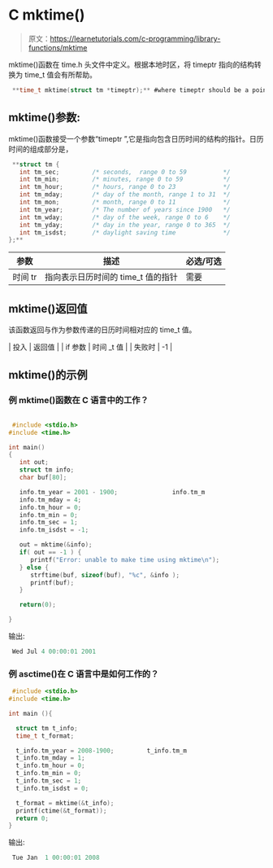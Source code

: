 # C mktime()

> 原文：<https://learnetutorials.com/c-programming/library-functions/mktime>

mktime()函数在 time.h 头文件中定义。根据本地时区，将 timeptr 指向的结构转换为 time_t 值会有所帮助。

```c
 **time_t mktime(struct tm *timeptr);** #where timeptr should be a pointer 

```

## mktime()参数:

mktime()函数接受一个参数“timeptr ”,它是指向包含日历时间的结构的指针。日历时间的组成部分是，

```c
 **struct tm {
   int tm_sec;         /* seconds,  range 0 to 59          */
   int tm_min;         /* minutes, range 0 to 59           */
   int tm_hour;        /* hours, range 0 to 23             */
   int tm_mday;        /* day of the month, range 1 to 31  */
   int tm_mon;         /* month, range 0 to 11             */
   int tm_year;        /* The number of years since 1900   */
   int tm_wday;        /* day of the week, range 0 to 6    */
   int tm_yday;        /* day in the year, range 0 to 365  */
   int tm_isdst;       /* daylight saving time             */
};** 
```

| ****参数**** | ****描述**** | ****必选/可选**** |
| --- | --- | --- |
| 时间 tr | 指向表示日历时间的 time_t 值的指针 | 需要 |

## mktime()返回值

该函数返回与作为参数传递的日历时间相对应的 time_t 值。

| 投入 | 返回值 |
| if 参数 | 时间 _t 值 |
| 失败时 | -1 |

## mktime()的示例

### 例 mktime()函数在 C 语言中的工作？

```c

 #include <stdio.h>
#include <time.h>

int main()
{
   int out;
   struct tm info;
   char buf[80];

   info.tm_year = 2001 - 1900;               info.tm_m
   info.tm_mday = 4;
   info.tm_hour = 0;
   info.tm_min = 0;
   info.tm_sec = 1;
   info.tm_isdst = -1;

   out = mktime(&info);
   if( out == -1 ) {
      printf("Error: unable to make time using mktime\n");
   } else {
      strftime(buf, sizeof(buf), "%c", &info );
      printf(buf);
   }

   return(0);

} 

```

输出:

```c
 Wed Jul 4 00:00:01 2001 
```

### 例 asctime()在 C 语言中是如何工作的？

```c
 #include <stdio.h>
#include <time.h>

int main (){

  struct tm t_info;
  time_t t_format;

  t_info.tm_year = 2008-1900;         t_info.tm_m
  t_info.tm_mday = 1;
  t_info.tm_hour = 0;
  t_info.tm_min = 0;
  t_info.tm_sec = 1;
  t_info.tm_isdst = 0;

  t_format = mktime(&t_info);
  printf(ctime(&t_format));
  return 0;
} 

```

输出:

```c
 Tue Jan  1 00:00:01 2008 
```